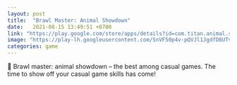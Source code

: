 ```yaml
---
layout: post
title:  "Brawl Master: Animal Showdown"
date:   2021-08-15 13:49:51 +0700
link: "https://play.google.com/store/apps/details?id=com.titan.animal.showdown"
image: "https://play-lh.googleusercontent.com/SnVF50p4v-pQVJl1JgdfD6UTvlISJrL8PBqVl3JwLk3SUpW7f7siXTPXgUrBKPY34Gs=w5120-h2880-rw"
categories: game
---
```


🐾 Brawl master: animal showdown – the best among casual games. The time to show off your casual game skills has come!
